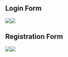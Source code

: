 


<h2>Login Form</h2>
<a href="https://www.11zon.com/zon/android/android-textinputlayout-example.php" target="_blank">
<img src="https://www.11zon.com/images/android/textinput_layout/textinput_layout_11zon16.png" /></a><a href="https://www.11zon.com/zon/android/android-textinputlayout-example.php" target="_blank"><img src="https://www.11zon.com/images/android/textinput_layout/textinput_layout_11zon9.png" />
</a>
<h2>Registration Form</h2>
<a href="https://www.11zon.com/zon/android/android-textinputlayout-example.php" target="_blank">
<img src="https://www.11zon.com/images/android/textinput_layout/textinput_layout_11zon3.png"/></a><a href="https://www.11zon.com/zon/android/android-textinputlayout-example.php" target="_blank"><img src="https://www.11zon.com/images/android/textinput_layout/textinput_layout_11zon4.png"/></a>
   
